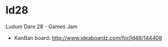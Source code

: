ld28
====

Ludum Dare 28 - Games Jam 


* KanBan board: http://www.ideaboardz.com/for/ld48/144408


